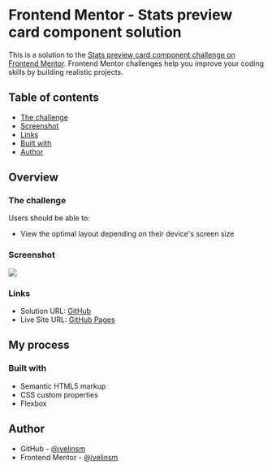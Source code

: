 # Frontend Mentor - Stats preview card component solution

This is a solution to the [Stats preview card component challenge on Frontend Mentor](https://www.frontendmentor.io/challenges/stats-preview-card-component-8JqbgoU62). Frontend Mentor challenges help you improve your coding skills by building realistic projects. 

## Table of contents

  - [The challenge](#the-challenge)
  - [Screenshot](#screenshot)
  - [Links](#links)
  - [Built with](#built-with)
- [Author](#author)

## Overview

### The challenge

Users should be able to:

- View the optimal layout depending on their device's screen size

### Screenshot

![](./screenshot.jpg)


### Links

- Solution URL: [GitHub](https://github.com/ivelinsm/stats-preview-card-component)
- Live Site URL: [GitHub Pages](https://ivelinsm.github.io/stats-preview-card-component/)

## My process

### Built with

- Semantic HTML5 markup
- CSS custom properties
- Flexbox

## Author

- GitHub - [@ivelinsm](https://github.com/ivelinsm)
- Frontend Mentor - [@ivelinsm](https://www.frontendmentor.io/profile/ivelinsme)

